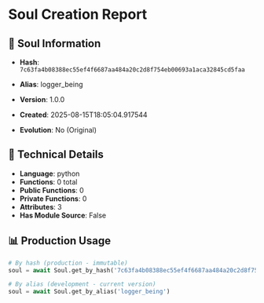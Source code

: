 # Soul Creation Report

## 🧬 Soul Information
- **Hash**: `7c63fa4b08388ec55ef4f6687aa484a20c2d8f754eb00693a1aca32845cd5faa`
- **Alias**: logger_being
- **Version**: 1.0.0
- **Created**: 2025-08-15T18:05:04.917544

- **Evolution**: No (Original)

## 🔧 Technical Details
- **Language**: python
- **Functions**: 0 total
- **Public Functions**: 0
- **Private Functions**: 0
- **Attributes**: 3
- **Has Module Source**: False

## 📊 Production Usage
```python
# By hash (production - immutable)
soul = await Soul.get_by_hash('7c63fa4b08388ec55ef4f6687aa484a20c2d8f754eb00693a1aca32845cd5faa')

# By alias (development - current version)
soul = await Soul.get_by_alias('logger_being')
```
